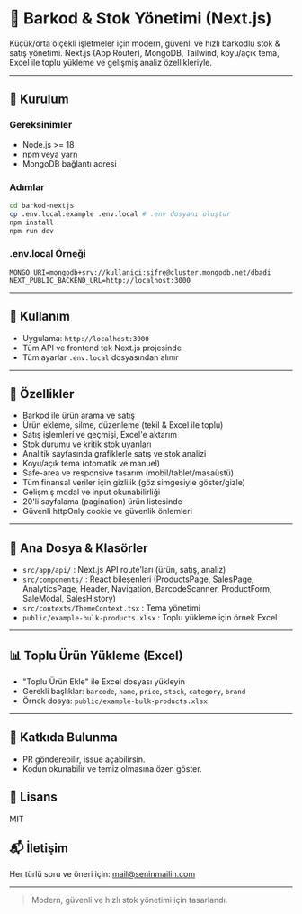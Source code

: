 # 🚀 Barkod & Stok Yönetimi (Next.js)

Küçük/orta ölçekli işletmeler için modern, güvenli ve hızlı barkodlu stok & satış yönetimi. Next.js (App Router), MongoDB, Tailwind, koyu/açık tema, Excel ile toplu yükleme ve gelişmiş analiz özellikleriyle.

---

## 🔧 Kurulum

### Gereksinimler

- Node.js >= 18
- npm veya yarn
- MongoDB bağlantı adresi

### Adımlar

```bash
cd barkod-nextjs
cp .env.local.example .env.local # .env dosyanı oluştur
npm install
npm run dev
```

### .env.local Örneği

```
MONGO_URI=mongodb+srv://kullanici:sifre@cluster.mongodb.net/dbadi
NEXT_PUBLIC_BACKEND_URL=http://localhost:3000
```

---

## 🚀 Kullanım

- Uygulama: `http://localhost:3000`
- Tüm API ve frontend tek Next.js projesinde
- Tüm ayarlar `.env.local` dosyasından alınır

---

## 🌟 Özellikler

- Barkod ile ürün arama ve satış
- Ürün ekleme, silme, düzenleme (tekil & Excel ile toplu)
- Satış işlemleri ve geçmişi, Excel'e aktarım
- Stok durumu ve kritik stok uyarıları
- Analitik sayfasında grafiklerle satış ve stok analizi
- Koyu/açık tema (otomatik ve manuel)
- Safe-area ve responsive tasarım (mobil/tablet/masaüstü)
- Tüm finansal veriler için gizlilik (göz simgesiyle göster/gizle)
- Gelişmiş modal ve input okunabilirliği
- 20'li sayfalama (pagination) ürün listesinde
- Güvenli httpOnly cookie ve güvenlik önlemleri

---

## 📁 Ana Dosya & Klasörler

- `src/app/api/` : Next.js API route'ları (ürün, satış, analiz)
- `src/components/` : React bileşenleri (ProductsPage, SalesPage, AnalyticsPage, Header, Navigation, BarcodeScanner, ProductForm, SaleModal, SalesHistory)
- `src/contexts/ThemeContext.tsx` : Tema yönetimi
- `public/example-bulk-products.xlsx` : Toplu yükleme için örnek Excel

---

## 📊 Toplu Ürün Yükleme (Excel)

- "Toplu Ürün Ekle" ile Excel dosyası yükleyin
- Gerekli başlıklar: `barcode`, `name`, `price`, `stock`, `category`, `brand`
- Örnek dosya: `public/example-bulk-products.xlsx`

---

## 🤝 Katkıda Bulunma

- PR gönderebilir, issue açabilirsin.
- Kodun okunabilir ve temiz olmasına özen göster.

## 📄 Lisans

MIT

## 📬 İletişim

Her türlü soru ve öneri için: [mail@seninmailin.com](mailto:mail@seninmailin.com)

---

> Modern, güvenli ve hızlı stok yönetimi için tasarlandı.
